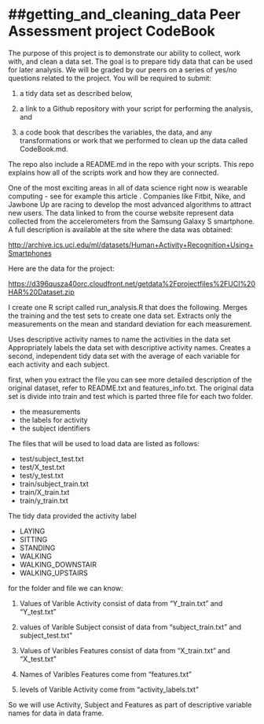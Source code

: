 ##getting_and_cleaning_data Peer Assessment project CodeBook
=====================

The purpose of this project is to demonstrate our ability to collect, work with, and clean a data set. The goal is to prepare tidy data that can be used for later analysis. We will be graded by our peers on a series of yes/no questions related to the project. You will be required to submit:

1) a tidy data set as described below,

2) a link to a Github repository with your script for performing the analysis, and

3) a code book that describes the variables, the data, and any transformations or work that we performed to clean up the data called CodeBook.md.

The repo also include a README.md in the repo with your scripts. This repo explains how all of the scripts work and how they are connected.

One of the most exciting areas in all of data science right now is wearable computing - see for example this article . Companies like Fitbit, Nike, and Jawbone Up are racing to develop the most advanced algorithms to attract new users. The data linked to from the course website represent data collected from the accelerometers from the Samsung Galaxy S smartphone. A full description is available at the site where the data was obtained:

http://archive.ics.uci.edu/ml/datasets/Human+Activity+Recognition+Using+Smartphones

Here are the data for the project:

https://d396qusza40orc.cloudfront.net/getdata%2Fprojectfiles%2FUCI%20HAR%20Dataset.zip

I create one R script called run_analysis.R that does the following. Merges the training and the test sets to create one data set. Extracts only the measurements on the mean and standard deviation for each measurement.

Uses descriptive activity names to name the activities in the data set Appropriately labels the data set with descriptive activity names. Creates a second, independent tidy data set with the average of each variable for each activity and each subject.

first, when you extract the file you can see more detailed description of the original dataset, refer to README.txt and features_info.txt. The original data set is divide into train and test which is parted three file for each two folder.
* the measurements 
* the labels for activity
* the subject identifiers

The files that will be used to load data are listed as follows:
* test/subject_test.txt
* test/X_test.txt
* test/y_test.txt
* train/subject_train.txt
* train/X_train.txt
* train/y_train.txt

The tidy data provided the activity label
* LAYING
* SITTING
* STANDING
* WALKING
* WALKING_DOWNSTAIR
* WALKING_UPSTAIRS


for the folder and file we can know:

1) Values of Varible Activity consist of data from “Y_train.txt” and “Y_test.txt”

2) values of Varible Subject consist of data from “subject_train.txt” and subject_test.txt"

3) Values of Varibles Features consist of data from “X_train.txt” and “X_test.txt”

4) Names of Varibles Features come from “features.txt”

5) levels of Varible Activity come from “activity_labels.txt”

So we will use Activity, Subject and Features as part of descriptive variable names for data in data frame.




